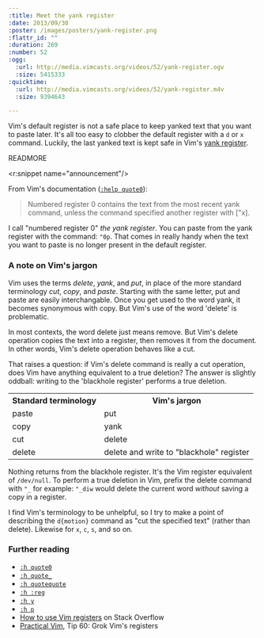 ```yaml
--- 
:title: Meet the yank register
:date: 2013/09/30
:poster: /images/posters/yank-register.png
:flattr_id: ""
:duration: 269
:number: 52
:ogg: 
  :url: http://media.vimcasts.org/videos/52/yank-register.ogv
  :size: 5415333
:quicktime: 
  :url: http://media.vimcasts.org/videos/52/yank-register.m4v
  :size: 9394643

---
```


Vim's default register is not a safe place to keep yanked text that you want to paste later. It's all too easy to clobber the default register with a `d` or `x` command. Luckily, the last yanked text is kept safe in Vim's [yank register][quote0].

[quote0]: http://vimdoc.sourceforge.net/htmldoc/change.html#quote0


READMORE

<r:snippet name="announcement"/>

From Vim's documentation ([`:help quote0`][quote0]):

> Numbered register 0 contains the text from the most recent yank command, unless the command specified another register with ["x].

I call "numbered register 0" *the yank register*. You can paste from the yank register with the command: `"0p`. That comes in really handy when the text you want to paste is no longer present in the default register.

<h3 id="vim-jargon">A note on Vim's jargon</h3>

Vim uses the terms *delete*, *yank*, and *put*, in place of the more standard terminology *cut*, *copy*, and *paste*. Starting with the same letter, put and paste are easily interchangable. Once you get used to the word yank, it becomes synonymous with copy. But Vim's use of the word 'delete' is problematic.

In most contexts, the word delete just means remove. But Vim's delete operation copies the text into a register, then removes it from the document. In other words, Vim's delete operation behaves like a cut.

That raises a question: if Vim's delete command is really a cut operation, does Vim have anything equivalent to a true deletion? The answer is slightly oddball: writing to the 'blackhole register' performs a true deletion.

<table>
  <tr>
    <th>Standard terminology</th>
    <th>Vim's jargon</th>
  </tr>
  <tr>
    <td>paste</td>
    <td>put</td>
  </tr>
  <tr>
    <td>copy</td>
    <td>yank</td>
  </tr>
  <tr>
    <td>cut</td>
    <td>delete</td>
  </tr>
  <tr>
    <td>delete</td>
    <td>delete and write to "blackhole" register</td>
  </tr>
</table>

Nothing returns from the blackhole register. It's the Vim register equivalent of `/dev/null`. To perform a true deletion in Vim, prefix the delete command with `"_` for example: `"_diw` would delete the current word *without* saving a copy in a register.

I find Vim's terminology to be unhelpful, so I try to make a point of describing the `d{motion}` command as "cut the specified text" (rather than delete). Likewise for `x`, `c`, `s`, and so on.

### Further reading

* [`:h quote0`][quote0]
* [`:h quote_`](http://vimdoc.sourceforge.net/htmldoc/change.html#quote_)
* [`:h quotequote`](http://vimdoc.sourceforge.net/htmldoc/change.html#quotequote)
* [`:h :reg`](http://vimdoc.sourceforge.net/htmldoc/change.html#:reg)
* [`:h y`](http://vimdoc.sourceforge.net/htmldoc/change.html#y)
* [`:h p`](http://vimdoc.sourceforge.net/htmldoc/change.html#p)
* [How to use Vim registers][so] on Stack Overflow
* [Practical Vim][pv], Tip 60: Grok Vim's registers

[so]: http://stackoverflow.com/a/1504373/128850
[pv]: http://pragprog.com/book/dnvim/practical-vim
[quote0]: http://vimdoc.sourceforge.net/htmldoc/change.html#quote0
